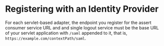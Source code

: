 # Registering with an Identity Provider

For each servlet-based adapter, the endpoint you register for the assert consumer service URL and and single logout service must be the base URL of your servlet application with `/saml` appended to it, that is, `https://example.com/contextPath/saml`.

